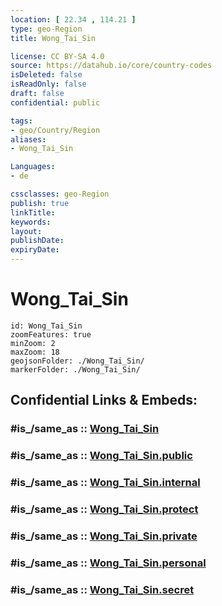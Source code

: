 ```yaml
---
location: [ 22.34 , 114.21 ] 
type: geo-Region
title: Wong_Tai_Sin

license: CC BY-SA 4.0
source: https://datahub.io/core/country-codes
isDeleted: false
isReadOnly: false
draft: false
confidential: public

tags:
- geo/Country/Region
aliases:
- Wong_Tai_Sin

Languages:
- de

cssclasses: geo-Region
publish: true
linkTitle: 
keywords: 
layout: 
publishDate: 
expiryDate: 
---
```


# Wong_Tai_Sin

```leaflet
id: Wong_Tai_Sin
zoomFeatures: true 
minZoom: 2 
maxZoom: 18
geojsonFolder: ./Wong_Tai_Sin/
markerFolder: ./Wong_Tai_Sin/
```


## Confidential Links & Embeds: 

### #is_/same_as :: [Wong_Tai_Sin](/_Standards/Earth/Continent/Asia/Asia~East/China/Hong_Kong/Counties/Wong_Tai_Sin.md) 

### #is_/same_as :: [Wong_Tai_Sin.public](/_public/Earth/Continent/Asia/Asia~East/China/Hong_Kong/Counties/Wong_Tai_Sin.public.md) 

### #is_/same_as :: [Wong_Tai_Sin.internal](/_internal/Earth/Continent/Asia/Asia~East/China/Hong_Kong/Counties/Wong_Tai_Sin.internal.md) 

### #is_/same_as :: [Wong_Tai_Sin.protect](/_protect/Earth/Continent/Asia/Asia~East/China/Hong_Kong/Counties/Wong_Tai_Sin.protect.md) 

### #is_/same_as :: [Wong_Tai_Sin.private](/_private/Earth/Continent/Asia/Asia~East/China/Hong_Kong/Counties/Wong_Tai_Sin.private.md) 

### #is_/same_as :: [Wong_Tai_Sin.personal](/_personal/Earth/Continent/Asia/Asia~East/China/Hong_Kong/Counties/Wong_Tai_Sin.personal.md) 

### #is_/same_as :: [Wong_Tai_Sin.secret](/_secret/Earth/Continent/Asia/Asia~East/China/Hong_Kong/Counties/Wong_Tai_Sin.secret.md)

